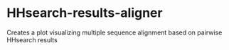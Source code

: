 # HHsearch-results-aligner
Creates a plot visualizing multiple sequence alignment based on pairwise HHsearch results
